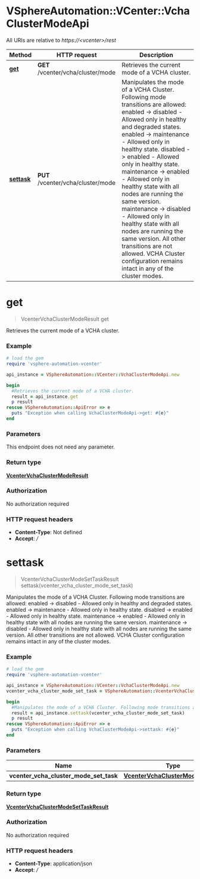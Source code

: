 # VSphereAutomation::VCenter::VchaClusterModeApi

All URIs are relative to *https://&lt;vcenter&gt;/rest*

Method | HTTP request | Description
------------- | ------------- | -------------
[**get**](VchaClusterModeApi.md#get) | **GET** /vcenter/vcha/cluster/mode | Retrieves the current mode of a VCHA cluster.
[**settask**](VchaClusterModeApi.md#settask) | **PUT** /vcenter/vcha/cluster/mode | Manipulates the mode of a VCHA Cluster. Following mode transitions are allowed:  enabled -&gt; disabled - Allowed only in healthy and degraded states.  enabled -&gt; maintenance - Allowed only in healthy state.  disabled -&gt; enabled - Allowed only in healthy state.  maintenance -&gt; enabled - Allowed only in healthy state with all nodes are running the same version.  maintenance -&gt; disabled - Allowed only in healthy state with all nodes are running the same version.  All other transitions are not allowed.   VCHA Cluster configuration remains intact in any of the cluster modes. 


# **get**
> VcenterVchaClusterModeResult get

Retrieves the current mode of a VCHA cluster.

### Example
```ruby
# load the gem
require 'vsphere-automation-vcenter'

api_instance = VSphereAutomation::VCenter::VchaClusterModeApi.new

begin
  #Retrieves the current mode of a VCHA cluster.
  result = api_instance.get
  p result
rescue VSphereAutomation::ApiError => e
  puts "Exception when calling VchaClusterModeApi->get: #{e}"
end
```

### Parameters
This endpoint does not need any parameter.

### Return type

[**VcenterVchaClusterModeResult**](VcenterVchaClusterModeResult.md)

### Authorization

No authorization required

### HTTP request headers

 - **Content-Type**: Not defined
 - **Accept**: */*



# **settask**
> VcenterVchaClusterModeSetTaskResult settask(vcenter_vcha_cluster_mode_set_task)

Manipulates the mode of a VCHA Cluster. Following mode transitions are allowed:  enabled -> disabled - Allowed only in healthy and degraded states.  enabled -> maintenance - Allowed only in healthy state.  disabled -> enabled - Allowed only in healthy state.  maintenance -> enabled - Allowed only in healthy state with all nodes are running the same version.  maintenance -> disabled - Allowed only in healthy state with all nodes are running the same version.  All other transitions are not allowed.   VCHA Cluster configuration remains intact in any of the cluster modes. 

### Example
```ruby
# load the gem
require 'vsphere-automation-vcenter'

api_instance = VSphereAutomation::VCenter::VchaClusterModeApi.new
vcenter_vcha_cluster_mode_set_task = VSphereAutomation::VcenterVchaClusterModeSetTask.new # VcenterVchaClusterModeSetTask | 

begin
  #Manipulates the mode of a VCHA Cluster. Following mode transitions are allowed:  enabled -> disabled - Allowed only in healthy and degraded states.  enabled -> maintenance - Allowed only in healthy state.  disabled -> enabled - Allowed only in healthy state.  maintenance -> enabled - Allowed only in healthy state with all nodes are running the same version.  maintenance -> disabled - Allowed only in healthy state with all nodes are running the same version.  All other transitions are not allowed.   VCHA Cluster configuration remains intact in any of the cluster modes. 
  result = api_instance.settask(vcenter_vcha_cluster_mode_set_task)
  p result
rescue VSphereAutomation::ApiError => e
  puts "Exception when calling VchaClusterModeApi->settask: #{e}"
end
```

### Parameters

Name | Type | Description  | Notes
------------- | ------------- | ------------- | -------------
 **vcenter_vcha_cluster_mode_set_task** | [**VcenterVchaClusterModeSetTask**](VcenterVchaClusterModeSetTask.md)|  | 

### Return type

[**VcenterVchaClusterModeSetTaskResult**](VcenterVchaClusterModeSetTaskResult.md)

### Authorization

No authorization required

### HTTP request headers

 - **Content-Type**: application/json
 - **Accept**: */*



